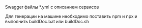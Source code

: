 Swagger файлы *.yml с описанием сервисов

Для генерации на машине необходимо поставить npm и npx и выполнить buildDoc.bat или buildDoc.sh
